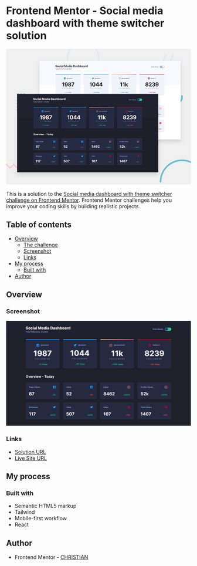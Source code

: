 # Frontend Mentor - Social media dashboard with theme switcher solution

![](./design/desktop-preview.jpg)

This is a solution to the [Social media dashboard with theme switcher challenge on Frontend Mentor](https://www.frontendmentor.io/challenges/social-media-dashboard-with-theme-switcher-6oY8ozp_H). Frontend Mentor challenges help you improve your coding skills by building realistic projects. 

## Table of contents

- [Overview](#overview)
  - [The challenge](#the-challenge)
  - [Screenshot](#screenshot)
  - [Links](#links)
- [My process](#my-process)
  - [Built with](#built-with)
- [Author](#author)

## Overview


### Screenshot

![](./screenshot.png)

### Links

- [Solution URL](https://www.frontendmentor.io/solutions/social-media-dashboard-with-theme-switcher-OPUssc0bk6)
- [Live Site URL](https://lucky-gingersnap-2f271b.netlify.app/)

## My process

### Built with

- Semantic HTML5 markup
- Tailwind
- Mobile-first workflow
- React

## Author

- Frontend Mentor - [CHRISTIAN](https://www.frontendmentor.io/profile/flchris)